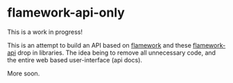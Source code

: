 # flamework-api-only

This is a work in progress!

This is an attempt to build an API based on [flamework](http://github.com/cooperhewitt/flamework) and these [flamework-api](http://github.com/cooperhewitt/flamework-api) drop in libraries. The idea being to remove all unnecessary code, and the entire web based user-interface (api docs).

More soon.
